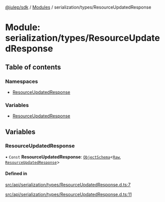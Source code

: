 [@julep/sdk](../README.md) / [Modules](../modules.md) / serialization/types/ResourceUpdatedResponse

# Module: serialization/types/ResourceUpdatedResponse

## Table of contents

### Namespaces

- [ResourceUpdatedResponse](serialization_types_ResourceUpdatedResponse.ResourceUpdatedResponse.md)

### Variables

- [ResourceUpdatedResponse](serialization_types_ResourceUpdatedResponse.md#resourceupdatedresponse)

## Variables

### ResourceUpdatedResponse

• `Const` **ResourceUpdatedResponse**: [`ObjectSchema`](core_schemas_builders_object_types.md#objectschema)\<[`Raw`](../interfaces/serialization_types_ResourceUpdatedResponse.ResourceUpdatedResponse.Raw.md), [`ResourceUpdatedResponse`](../interfaces/api_types_ResourceUpdatedResponse.ResourceUpdatedResponse.md)\>

#### Defined in

[src/api/serialization/types/ResourceUpdatedResponse.d.ts:7](https://github.com/julep-ai/samantha-monorepo/blob/9aefd53/sdks/js/src/api/serialization/types/ResourceUpdatedResponse.d.ts#L7)

[src/api/serialization/types/ResourceUpdatedResponse.d.ts:11](https://github.com/julep-ai/samantha-monorepo/blob/9aefd53/sdks/js/src/api/serialization/types/ResourceUpdatedResponse.d.ts#L11)
